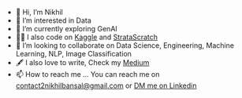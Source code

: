 - 👋 Hi, I’m Nikhil
- 👀 I’m interested in Data
- 🌱 I’m currently exploring GenAI
- 👨‍💻 I also code on [Kaggle](https://www.kaggle.com/bansalnikhil21) and [StrataScratch](https://platform.stratascratch.com/user/nikhilbansal21)
-  💞️ I’m looking to collaborate on Data Science, Engineering, Machine Learning, NLP, Image Classification
- :fountain_pen: I also love to write, Check my [Medium](https://medium.com/@contact2nikhilbansal)
- 📫 How to reach me ... You can reach me on contact2nikhilbansal@gmail.com or [DM me on Linkedin](https://www.linkedin.com/in/nikhil-bansal21/)

 

<!---
nikhilbansal23/nikhilbansal23 is a ✨ special ✨ repository because its `README.md` (this file) appears on your GitHub profile.
You can click the Preview link to take a look at your changes.
--->
